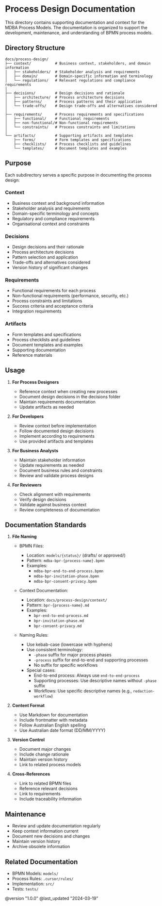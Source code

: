 # Process Design Documentation

This directory contains supporting documentation and context for the MDBA Process Models. The documentation is organized to support the development, maintenance, and understanding of BPMN process models.

## Directory Structure

```
docs/process-design/
├── context/           # Business context, stakeholders, and domain information
│   ├── stakeholders/  # Stakeholder analysis and requirements
│   ├── domain/        # Domain-specific information and terminology
│   └── regulations/   # Relevant regulations and compliance requirements
│
├── decisions/         # Design decisions and rationale
│   ├── architecture/  # Process architecture decisions
│   ├── patterns/      # Process patterns and their application
│   └── trade-offs/    # Design trade-offs and alternatives considered
│
├── requirements/      # Process requirements and specifications
│   ├── functional/    # Functional requirements
│   ├── non-functional/# Non-functional requirements
│   └── constraints/   # Process constraints and limitations
│
└── artifacts/         # Supporting artifacts and templates
    ├── forms/         # Form templates and specifications
    ├── checklists/    # Process checklists and guidelines
    └── templates/     # Document templates and examples
```

## Purpose

Each subdirectory serves a specific purpose in documenting the process design:

### Context
- Business context and background information
- Stakeholder analysis and requirements
- Domain-specific terminology and concepts
- Regulatory and compliance requirements
- Organisational context and constraints

### Decisions
- Design decisions and their rationale
- Process architecture decisions
- Pattern selection and application
- Trade-offs and alternatives considered
- Version history of significant changes

### Requirements
- Functional requirements for each process
- Non-functional requirements (performance, security, etc.)
- Process constraints and limitations
- Success criteria and acceptance criteria
- Integration requirements

### Artifacts
- Form templates and specifications
- Process checklists and guidelines
- Document templates and examples
- Supporting documentation
- Reference materials

## Usage

1. **For Process Designers**
   - Reference context when creating new processes
   - Document design decisions in the decisions folder
   - Maintain requirements documentation
   - Update artifacts as needed

2. **For Developers**
   - Review context before implementation
   - Follow documented design decisions
   - Implement according to requirements
   - Use provided artifacts and templates

3. **For Business Analysts**
   - Maintain stakeholder information
   - Update requirements as needed
   - Document business rules and constraints
   - Review and validate process designs

4. **For Reviewers**
   - Check alignment with requirements
   - Verify design decisions
   - Validate against business context
   - Review completeness of documentation

## Documentation Standards

1. **File Naming**
   - BPMN Files:
     - Location: `models/{status}/` (drafts/ or approved/)
     - Pattern: `mdba-bpr-{process-name}.bpmn`
     - Examples: 
       - `mdba-bpr-end-to-end-process.bpmn`
       - `mdba-bpr-invitation-phase.bpmn`
       - `mdba-bpr-consent-privacy.bpmn`
   
   - Context Documentation:
     - Location: `docs/process-design/context/`
     - Pattern: `bpr-{process-name}.md`
     - Examples:
       - `bpr-end-to-end-process.md`
       - `bpr-invitation-phase.md`
       - `bpr-consent-privacy.md`

   - Naming Rules:
     - Use kebab-case (lowercase with hyphens)
     - Use consistent terminology:
       - `-phase` suffix for major process phases
       - `-process` suffix for end-to-end and supporting processes
       - No suffix for specific workflows
     - Special cases:
       - End-to-end process: Always use `end-to-end-process`
       - Supporting processes: Use descriptive names without `-phase` suffix
       - Workflows: Use specific descriptive names (e.g., `redaction-workflow`)

2. **Content Format**
   - Use Markdown for documentation
   - Include frontmatter with metadata
   - Follow Australian English spelling
   - Use Australian date format (DD/MM/YYYY)

3. **Version Control**
   - Document major changes
   - Include change rationale
   - Maintain version history
   - Link to related process models

4. **Cross-References**
   - Link to related BPMN files
   - Reference relevant decisions
   - Link to requirements
   - Include traceability information

## Maintenance

- Review and update documentation regularly
- Keep context information current
- Document new decisions and changes
- Maintain version history
- Archive obsolete information

## Related Documentation

- BPMN Models: `models/`
- Process Rules: `.cursor/rules/`
- Implementation: `src/`
- Tests: `tests/`

@version "1.0.0"
@last_updated "2024-03-19" 
